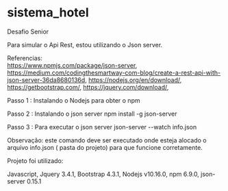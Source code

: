 # sistema_hotel
Desafio Senior

Para simular o Api Rest, estou utilizando o Json server.

Referencias:  
https://www.npmjs.com/package/json-server,
https://medium.com/codingthesmartway-com-blog/create-a-rest-api-with-json-server-36da8680136d,
https://nodejs.org/en/download/,
https://getbootstrap.com/,
https://jquery.com/download/,


Passo 1 : Instalando o Nodejs para obter o npm 

Passo 2 : Instalando o json server 
npm install -g json-server 

Passo 3 : Para executar o json server 
json-server --watch info.json    

Observação: este comando deve ser executado onde esteja alocado o arquivo info.json ( pasta do projeto) para que funcione corretamente.


Projeto foi utilizado:

Javascript,
Jquery    3.4.1,
Bootstrap 4.3.1,
Nodejs v10.16.0,
npm 6.9.0,
json-server 0.15.1
